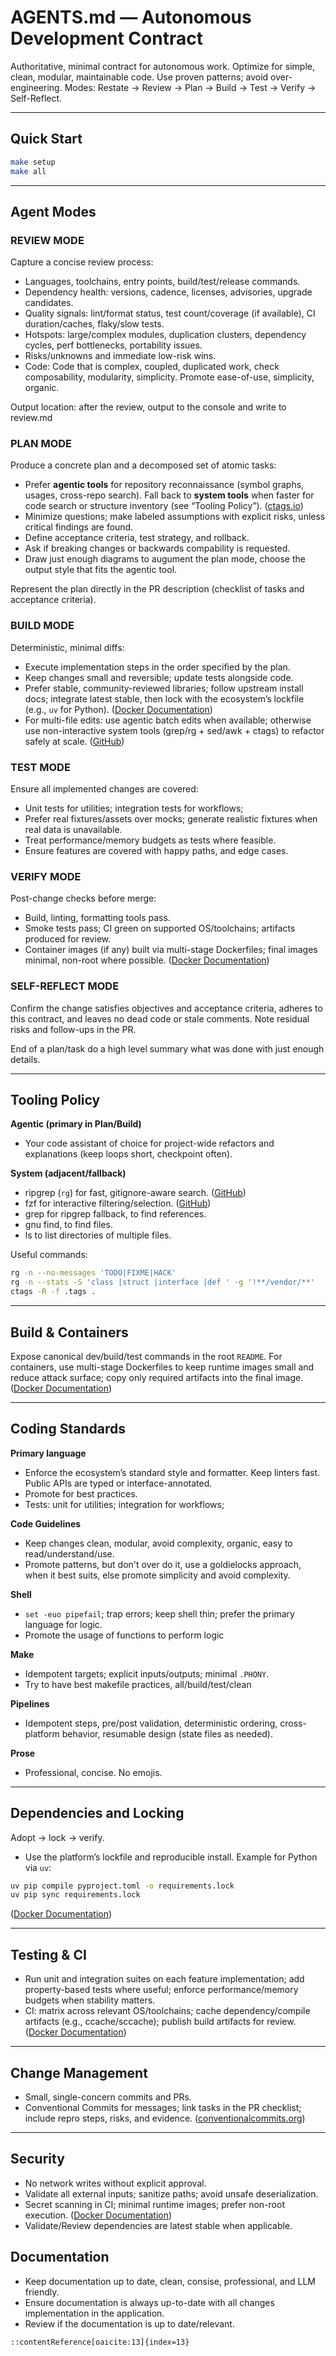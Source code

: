 # AGENTS.md — Autonomous Development Contract

Authoritative, minimal contract for autonomous work. Optimize for simple, clean, modular, maintainable code. Use proven patterns; avoid over-engineering. Modes: Restate → Review → Plan → Build → Test → Verify → Self-Reflect.

---

## Quick Start
```bash
make setup
make all
````

---

## Agent Modes

### REVIEW MODE

Capture a concise review process:

* Languages, toolchains, entry points, build/test/release commands.
* Dependency health: versions, cadence, licenses, advisories, upgrade candidates.
* Quality signals: lint/format status, test count/coverage (if available), CI duration/caches, flaky/slow tests.
* Hotspots: large/complex modules, duplication clusters, dependency cycles, perf bottlenecks, portability issues.
* Risks/unknowns and immediate low-risk wins.
* Code: Code that is complex, coupled, duplicated work, check composability, modularity, simplicity. Promote ease-of-use, simplicity, organic.

Output location: after the review, output to the console and write to review.md

### PLAN MODE

Produce a concrete plan and a decomposed set of atomic tasks:

* Prefer **agentic tools** for repository reconnaissance (symbol graphs, usages, cross-repo search). Fall back to **system tools** when faster for code search or structure inventory (see “Tooling Policy”). ([ctags.io][1])
* Minimize questions; make labeled assumptions with explicit risks, unless critical findings are found.
* Define acceptance criteria, test strategy, and rollback.
* Ask if breaking changes or backwards compability is requested.
* Draw just enough diagrams to augument the plan mode, choose the output style that fits the agentic tool.

Represent the plan directly in the PR description (checklist of tasks and acceptance criteria).

### BUILD MODE

Deterministic, minimal diffs:

* Execute implementation steps in the order specified by the plan.
* Keep changes small and reversible; update tests alongside code.
* Prefer stable, community-reviewed libraries; follow upstream install docs; integrate latest stable, then lock with the ecosystem’s lockfile (e.g., `uv` for Python). ([Docker Documentation][2])
* For multi-file edits: use agentic batch edits when available; otherwise use non-interactive system tools (grep/rg + sed/awk + ctags) to refactor safely at scale. ([GitHub][3])

### TEST MODE

Ensure all implemented changes are covered:

* Unit tests for utilities; integration tests for workflows;
* Prefer real fixtures/assets over mocks; generate realistic fixtures when real data is unavailable.
* Treat performance/memory budgets as tests where feasible.
* Ensure features are covered with happy paths, and edge cases.

### VERIFY MODE

Post-change checks before merge:

* Build, linting, formatting tools pass.
* Smoke tests pass; CI green on supported OS/toolchains; artifacts produced for review.
* Container images (if any) built via multi-stage Dockerfiles; final images minimal, non-root where possible. ([Docker Documentation][4])

### SELF-REFLECT MODE

Confirm the change satisfies objectives and acceptance criteria, adheres to this contract, and leaves no dead code or stale comments. Note residual risks and follow-ups in the PR.

End of a plan/task do a high level summary what was done with just enough details.

---

## Tooling Policy

**Agentic (primary in Plan/Build)**

* Your code assistant of choice for project-wide refactors and explanations (keep loops short, checkpoint often).

**System (adjacent/fallback)**

* ripgrep (`rg`) for fast, gitignore-aware search. ([GitHub][3])
* fzf for interactive filtering/selection. ([GitHub][5])
* grep for ripgrep fallback, to find references.
* gnu find, to find files.
* ls to list directories of multiple files.

Useful commands:

```bash
rg -n --no-messages 'TODO|FIXME|HACK'
rg -n --stats -S 'class |struct |interface |def ' -g '!**/vendor/**'
ctags -R -f .tags .
```

---

## Build & Containers

Expose canonical dev/build/test commands in the root `README`. For containers, use multi-stage Dockerfiles to keep runtime images small and reduce attack surface; copy only required artifacts into the final image. ([Docker Documentation][2])

---

## Coding Standards

**Primary language**

* Enforce the ecosystem’s standard style and formatter. Keep linters fast. Public APIs are typed or interface-annotated.
* Promote for best practices.
* Tests: unit for utilities; integration for workflows;

**Code Guidelines**

* Keep changes clean, modular, avoid complexity, organic, easy to read/understand/use.
* Promote patterns, but don't over do it, use a goldielocks approach, when it best suits, else promote simplicity and avoid complexity.

**Shell**

* `set -euo pipefail`; trap errors; keep shell thin; prefer the primary language for logic.
* Promote the usage of functions to perform logic

**Make**

* Idempotent targets; explicit inputs/outputs; minimal `.PHONY`.
* Try to have best makefile practices, all/build/test/clean

**Pipelines**

* Idempotent steps, pre/post validation, deterministic ordering, cross-platform behavior, resumable design (state files as needed).

**Prose**

* Professional, concise. No emojis.

---

## Dependencies and Locking

Adopt → lock → verify.

* Use the platform’s lockfile and reproducible install. Example for Python via `uv`:

```bash
uv pip compile pyproject.toml -o requirements.lock
uv pip sync requirements.lock
```

([Docker Documentation][2])

---

## Testing & CI

* Run unit and integration suites on each feature implementation; add property-based tests where useful; enforce performance/memory budgets when stability matters.
* CI: matrix across relevant OS/toolchains; cache dependency/compile artifacts (e.g., ccache/sccache); publish build artifacts for review. ([Docker Documentation][4])

---

## Change Management

* Small, single-concern commits and PRs.
* Conventional Commits for messages; link tasks in the PR checklist; include repro steps, risks, and evidence. ([conventionalcommits.org][7])

---

## Security

* No network writes without explicit approval.
* Validate all external inputs; sanitize paths; avoid unsafe deserialization.
* Secret scanning in CI; minimal runtime images; prefer non-root execution. ([Docker Documentation][4])
* Validate/Review dependencies are latest stable when applicable.

## Documentation
* Keep documentation up to date, clean, consise, professional, and LLM friendly.
* Ensure documentation is always up-to-date with all changes implementation in the application.
* Review if the documentation is up to date/relevant.

```
::contentReference[oaicite:13]{index=13}
```

[1]: https://ctags.io/?utm_source=chatgpt.com "Home · Universal Ctags"
[2]: https://docs.docker.com/build/building/multi-stage/?utm_source=chatgpt.com "Multi-stage builds"
[3]: https://github.com/BurntSushi/ripgrep?utm_source=chatgpt.com "ripgrep recursively searches directories for a regex pattern ..."
[4]: https://docs.docker.com/build/building/best-practices/?utm_source=chatgpt.com "Building best practices"
[5]: https://github.com/junegunn/fzf?utm_source=chatgpt.com "junegunn/fzf: :cherry_blossom: A command-line fuzzy finder"
[6]: https://github.com/universal-ctags/ctags?utm_source=chatgpt.com "universal-ctags/ctags: A maintained ctags implementation"
[7]: https://www.conventionalcommits.org/en/v1.0.0/?utm_source=chatgpt.com "Conventional Commits"
